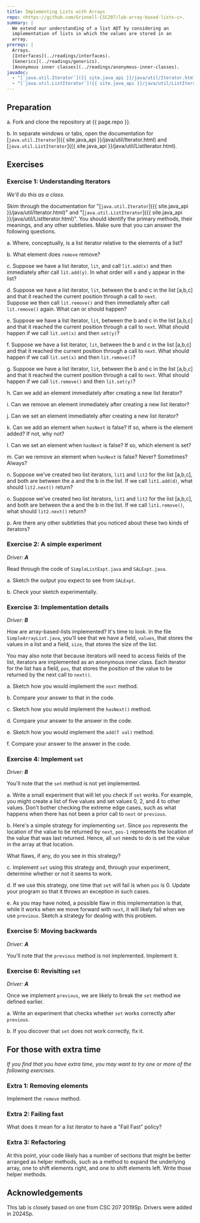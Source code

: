 ```yaml
---
title: Implementing Lists with Arrays
repo: <https://github.com/Grinnell-CSC207/lab-array-based-lists-c>.
summary: |
  We extend our understanding of a list ADT by considering an
  implementation of lists in which the values are stored in an
  array.
prereqs: |
  Arrays.
  [Interfaces](../readings/interfaces).
  [Generics](../readings/generics).
  [Anonymous inner classes](../readings/anonymous-inner-classes).
javadoc:
  - "[`java.util.Iterator`]({{ site.java_api }}/java/util/Iterator.html)"
  - "[`java.util.ListIterator`]({{ site.java_api }}/java/util/ListIterator.html)"
---
```

Preparation
-----------

a. Fork and clone the repository at {{ page.repo }}.

b. In separate windows or tabs, open the documentation for
[`java.util.Iterator`]({{ site.java_api }}/java/util/Iterator.html) and
[`java.util.ListIterator`]({{ site.java_api }}/java/util/ListIterator.html).

Exercises
---------

### Exercise 1: Understanding Iterators

_We'll do this as a class._

Skim through the documentation for "[`java.util.Iterator`]({{
site.java_api }}/java/util/Iterator.html)" and "[`java.util.ListIterator`]({{
site.java_api }}/java/util/ListIterator.html)".  You should identify
the primary methods, their meanings, and any other subtleties.
Make sure that you can answer the following questions.

a. Where, conceptually, is a list iterator relative to the elements of
a list?

b. What element does `remove` remove?

c. Suppose we have a list iterator, `lit`, and call `lit.add(x)`
and then immediately after call `lit.add(y)`.  In what order will
`x` and `y` appear in the list?

d. Suppose we have a list iterator, `lit`, between the b and c in
the list [a,b,c] and that it reached the current position through
a call to `next`.  
Suppose we then call `lit.remove()` and then
immediately after call `lit.remove()` again.  What can or should
happen?

e. Suppose we have a list iterator, `lit`, between the b and c in
the list [a,b,c] and that it reached the current position through
a call to `next`.  What should happen if we call `lit.set(x)` and then
`set(y)`?

f. Suppose we have a list iterator, `lit`, between the b and c in
the list [a,b,c] and that it reached the current position through
a call to `next`.  What should happen if we call `lit.set(x)` and then
`lit.remove()`?

g. Suppose we have a list iterator, `lit`, between the b and c in
the list [a,b,c] and that it reached the current position through
a call to `next`.  What should happen if we call `lit.remove()` and then
`lit.set(y)`?

h. Can we add an element immediately after creating a new list
iterator?

i. Can we remove an element immediately after creating a new list
iterator?

j. Can we set an element immediately after creating a new list iterator?

k. Can we add an element when `hasNext` is false?  If so, where is
the element added?  If not, why not?

l. Can we set an element when `hasNext` is false?  If so, which element
is set?

m. Can we remove an element when `hasNext` is false?  Never?  Sometimes?
Always?

n. Suppose we've created two list iterators, `lit1` and `lit2` for
the list [a,b,c], and both are between the a and the b in the list.
If we call `lit1.add(d)`, what should `lit2.next()` return?

o. Suppose we've created two list iterators, `lit1` and `lit2` for
the list [a,b,c], and both are between the a and the b in the list.
If we call `lit1.remove()`, what should `lit2.next()` return?

p. Are there any other subtleties that you noticed about these
two kinds of iterators?

### Exercise 2: A simple experiment

_Driver: **A**_

Read through the code of `SimpleListExpt.java` and
`SALExpt.java`.

a. Sketch the output you expect to see from `SALExpt`.

b. Check your sketch experimentally.

### Exercise 3: Implementation details

_Driver: **B**_

How are array-based-lists implemented?  It's time to look.  In the
file `SimpleArrayList.java`, you'll see that we have a field,
`values`, that stores the values in a list and a field, `size`,
that stores the size of the list.

You may also note that because iterators will need to access fields
of the list, iterators are implemented as an anonymous inner class.
Each iterator for the list has a field, `pos`, that stores the
position of the value to be returned by the next call to `next()`.

a. Sketch how you would implement the `next` method.

b. Compare your answer to that in the code.  

c. Sketch how you would implement the `hasNext()` method.

d. Compare your answer to the answer in the code.

e. Sketch how you would implement the `add(T val)` method.

f. Compare your answer to the answer in the code.

### Exercise 4: Implement `set`

_Driver: **B**_

You'll note that the `set` method is not yet implemented.  

a. Write a small experiment that will let you check if `set` works.
For example, you might create a list of five values and set values
0, 2, and 4 to other values.  Don't bother checking the extreme
edge cases, such as what happens when there has not been a prior
call to `next` or `previous`.

b. Here's a simple strategy for implementing `set`.  Since `pos`
represents the location of the value to be returned by `next`,
`pos-1` represents the location of the value that was last returned.
Hence, all `set` needs to do is set the value in the array at that
location.

What flaws, if any, do you see in this strategy?

c. Implement `set` using this strategy and, through your experiment,
determine whether or not it seems to work.

d. If we use this strategy, one time that `set` will fail is when
`pos` is 0.  Update your program so that it throws an exception in
such cases.

e. As you may have noted, a possible flaw in this implementation
is that, while it works when we move forward with `next`, it will
likely fail when we use `previous`.  Sketch a strategy for dealing
with this problem.

<!--
### Exercise 5: Failing fast

You may recall that in exercise 1, we asked what happens when we
mutate a list using one iterator and then try to access it using another
iterator for the same list.  You probably found that the documentation
for iterators is vague on this issue.  You should have also noted that
the vagueness is problematic.  So, what should we do?

Let's see what the designers of Java did by looking at the standard
[`java.util.ArrayList`](http://docs.oracle.com/javase/7/docs/api/java/util/ListIterator.html) class.

> The iterators returned by this class's iterator and listIterator
  methods are fail-fast: if the list is structurally modified at
  any time after the iterator is created, in any way except through
  the iterator's own `remove` or `add` methods, the iterator will
  throw a `ConcurrentModificationException`. Thus, in the face of
  concurrent modification, the iterator fails quickly and cleanly,
  rather than risking arbitrary, non-deterministic behavior at an
  undetermined time in the future.

a. If you look at `SimpleListExpt.java`, you'll see a 
method called `failFastExpt`.  Explain to
your partner how this allows us to understand fast failure.

b. Add the following line to the `main` method
of `SALExpt.java` so that we can see if our simple array-based
lists fail fast, at least in a simple situation.  (After adding the line,
you should recompile and run `SALExpt`.

```java
  SimpleListExpt.failFastExpt(pen, new SimpleArrayList<String>());
```

c. Suppose you were called upon to implement the "fail-fast"
policy.  How would you achieve that goal?

d. Read through the code for `SimpleArrayList.java` to see
how it achieves the "fail-fast" policy.

-->

### Exercise 5: Moving backwards

_Driver: **A**_

You'll note that the `previous` method is not implemented.  Implement it.

### Exercise 6: Revisiting `set`

_Driver: **A**_

Once we implement `previous`, we are likely to break the `set`
method we defined earlier.  

a. Write an experiment that checks whether `set` works correctly
after `previous`.

b. If you discover that `set` does not work correctly, fix it.

For those with extra time
-------------------------

_If you find that you have extra time, you may want to try one or more
of the following exercises._

### Extra 1: Removing elements

Implement the `remove` method.

### Extra 2: Failing fast

What does it mean for a list iterator to have a "Fail Fast" policy?

### Extra 3: Refactoring

At this point, your code likely has a number of sections that might
be better arranged as helper methods, such as a method to expand
the underlying array, one to shift elements right, and one to
shift elements left.  Write those helper methods.

Acknowledgements
----------------

This lab is closely based on one from CSC 207 2019Sp.   Drivers were added
in 2024Sp.
